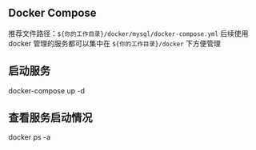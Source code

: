 ## Docker Compose

推荐文件路径：`${你的工作目录}/docker/mysql/docker-compose.yml` 后续使用 docker 管理的服务都可以集中在 `${你的工作目录}/docker` 下方便管理

## 启动服务

docker-compose up -d

## 查看服务启动情况

docker ps -a